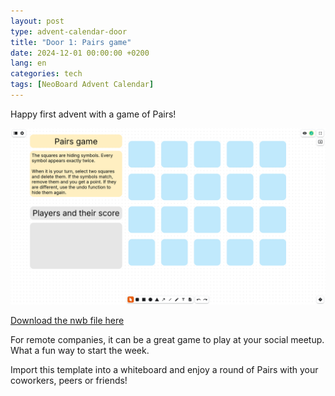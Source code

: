 ```yaml
---
layout: post
type: advent-calendar-door
title: "Door 1: Pairs game"
date: 2024-12-01 00:00:00 +0200
lang: en
categories: tech
tags: [NeoBoard Advent Calendar]
---
```


Happy first advent with a game of Pairs!

![](./preview.png)

[Download the nwb file here](./pairs-game.nwb)

For remote companies, it can be a great game to play at your social meetup. What a fun way to start the week.

Import this template into a whiteboard and enjoy a round of Pairs with your coworkers, peers or friends!
